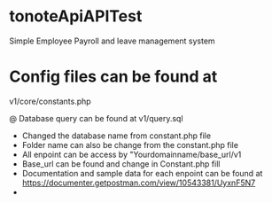 # tonoteApiAPITest
Simple Employee Payroll and leave management system

# Config files can be found at
v1/core/constants.php

@ Database query can be found at
v1/query.sql

- Changed the database name from constant.php file
- Folder name can also be change from the constant.php file
- All enpoint can be access by "Yourdomainname/base_url/v1
- Base_url can be found and change in Constant.php fill
- Documentation and sample data for each enpoint can be found at https://documenter.getpostman.com/view/10543381/UyxnF5N7
- 
